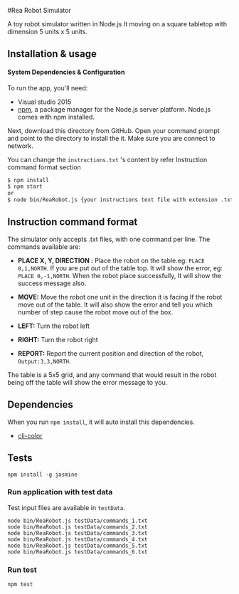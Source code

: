 #Rea Robot Simulator

A toy robot simulator written in Node.js 
It moving on a square tabletop with dimension 5 units x 5 units.

## Installation & usage

#### System Dependencies & Configuration

To run the app, you'll need:

* Visual studio 2015  
* [npm](https://www.npmjs.com/), a package manager for the Node.js server platform. Node.js comes with npm installed.   

Next,
download this directory from GitHub. Open your command prompt and point to the directory to install the it.
Make sure you are connect to network. 

You can change the ```instructions.txt``` 's content by refer Instruction command format section

```sh
$ npm install
$ npm start  
or
$ node bin/ReaRobot.js {your instructions text file with extension .txt}
```

## Instruction command format

The simulator only accepts .txt files, with one command per line. The commands available are:

- **PLACE X, Y, DIRECTION :** Place the robot on the table.eg: ```PLACE 0,1,NORTH```.
If you are put out of the table top. It will show the error, eg: ```PLACE 0,-1,NORTH```.
When the robot place successfully, It will show the success message also.

- **MOVE:** Move the robot one unit in the direction it is facing
If the robot move out of the table. It will also show the error and tell you which number of step cause the robot move out of the box.
- **LEFT:** Turn the robot left
- **RIGHT:** Turn the robot right
- **REPORT:** Report the current position and direction of the robot,  ```Output:3,3,NORTH```.

The table is a 5x5 grid, and any command that would result in the robot being off the table will show the error message to you.

## Dependencies

When you run ```npm install```, it will auto install this dependencies.
- [cli-color](https://github.com/medikoo/cli-color)

## Tests
```
npm install -g jasmine
```

### Run application with test data
Test input files are available in ```testData```. 
```
node bin/ReaRobot.js testData/commands_1.txt
node bin/ReaRobot.js testData/commands_2.txt
node bin/ReaRobot.js testData/commands_3.txt
node bin/ReaRobot.js testData/commands_4.txt
node bin/ReaRobot.js testData/commands_5.txt
node bin/ReaRobot.js testData/commands_6.txt
```

### Run test
```
npm test
```
